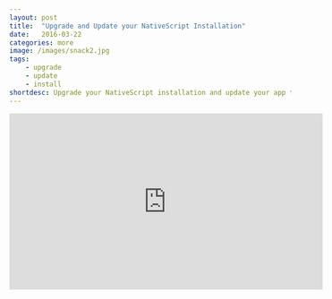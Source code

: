 ```yaml
---
layout: post
title:  "Upgrade and Update your NativeScript Installation"
date:   2016-03-22
categories: more
image: /images/snack2.jpg
tags: 
    - upgrade
    - update
    - install
shortdesc: Upgrade your NativeScript installation and update your app to support it. Short and sweet.
---
```

<iframe width="560" height="315" src="https://www.youtube.com/embed/YDSQQQmPIXg" frameborder="0" allowfullscreen></iframe>